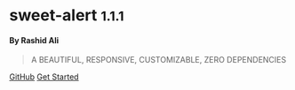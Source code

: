 <h1>sweet-alert <small>1.1.1</small></h1>

<h4>By <strong>Rashid Ali</strong></h4>

> A BEAUTIFUL, RESPONSIVE, CUSTOMIZABLE,
ZERO DEPENDENCIES


[GitHub](https://github.com/realrashid/sweet-alert)
[Get Started](/introduction)